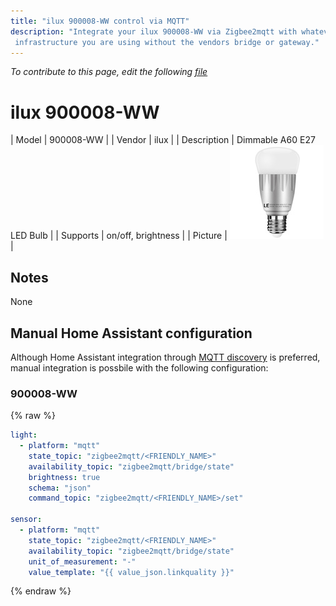 ```yaml
---
title: "ilux 900008-WW control via MQTT"
description: "Integrate your ilux 900008-WW via Zigbee2mqtt with whatever smart home
 infrastructure you are using without the vendors bridge or gateway."
---
```


*To contribute to this page, edit the following
[file](https://github.com/Koenkk/zigbee2mqtt.io/blob/master/docgen/device_page_notes.js)*

# ilux 900008-WW

| Model | 900008-WW  |
| Vendor  | ilux  |
| Description | Dimmable A60 E27 LED Bulb |
| Supports | on/off, brightness |
| Picture | ![../images/devices/900008-WW.jpg](../images/devices/900008-WW.jpg) |

## Notes

None

## Manual Home Assistant configuration
Although Home Assistant integration through [MQTT discovery](../integration/home_assistant) is preferred,
manual integration is possbile with the following configuration:


### 900008-WW
{% raw %}
```yaml
light:
  - platform: "mqtt"
    state_topic: "zigbee2mqtt/<FRIENDLY_NAME>"
    availability_topic: "zigbee2mqtt/bridge/state"
    brightness: true
    schema: "json"
    command_topic: "zigbee2mqtt/<FRIENDLY_NAME>/set"

sensor:
  - platform: "mqtt"
    state_topic: "zigbee2mqtt/<FRIENDLY_NAME>"
    availability_topic: "zigbee2mqtt/bridge/state"
    unit_of_measurement: "-"
    value_template: "{{ value_json.linkquality }}"
```
{% endraw %}


